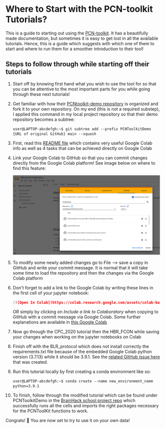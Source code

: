 # Where to Start with the PCN-toolkit Tutorials?

This is a guide to starting out using the [PCN-toolkit](https://github.com/amarquand/PCNtoolkit). It has a beautifully made documentation, but sometimes it is easy to get lost in all the available tutorials. Hence, this is a guide which suggests with which one of them to start and where to run them for a smoother introduction to their tool!

## Steps to follow through while starting off their tutorials
1. Start off by knowing first hand what you wish to use the tool for so that you can be attentive to the most important parts for you while going through these next tutorials!
2. Get familiar with how their [PCNtoolkit-demo repository](https://github.com/predictive-clinical-neuroscience/PCNtoolkit-demo) is organized and fork it to your own repository. On my end (this is not a required substep), I applied this command in my local project repository so that their demo repository becomes a subtree:
    ```console
    user@LAPTOP-abcdefgh:~$ git subtree add --prefix PCNToolkitDemo {URL of original GitHub} main --squash                   
    ```

3. First, read this [README file](https://github.com/saigerutherford/CPC_ML_tutorial/blob/master/README.md) which contains very useful Google Colab info as well as 4 tasks that can be achieved directly on Google Colab
4. Link your Google Colab to GitHub so that you can commit changes directly from the Google Colab platform! See image below on where to find this feature:
    <div>
    <p style="text-align:center;"><img src="https://github.com/Andjelaaaa/dimitrijevic_project/blob/main/PCNTutorial_steps/GoogleColabGit.png?raw=1"  width="1000"  ></p>
    </div>  
5. To modify some newly added changes go to File --> save a copy in GitHub and write your commit message. It is normal that it will take some time to load the repository and then the changes via the Google Colab platform
6. Don't forget to add a link to the Google Colab by writing these lines in the first cell of your jupyter notebook:
    ```markdown
    [![Open In Colab](https://colab.research.google.com/assets/colab-badge.svg)](https://colab.research.google.com/github/googlecolab/colabtools/blob/master/notebooks/colab-github-demo.ipynb)               
    ```
    OR simply by clicking on *Include a link to Colaboratory* when copying to GitHub with a commit message via Google Colab. Some further explanations are available in [this Google Colab](https://colab.research.google.com/github/googlecolab/colabtools/blob/master/notebooks/colab-github-demo.ipynb)
7. Now go through the CPC_2020 tutorial then the HBR_FCON while saving your changes when working on the jupyter notebooks on Colab
8. Finish off with the BLR_protocol which does not install correctly the requirements.txt file because of the embedded Google Colab python version (3.7.13) while it should be 3.9.1. See the [related GitHub issue here](https://github.com/predictive-clinical-neuroscience/PCNtoolkit-demo/issues/6) that was created. 
9. Run this tutorial locally by first creating a conda environment like so:
    ```console
    user@LAPTOP-abcdefgh:~$ conda create --name new_environment_name python=3.9.1               
    ```
10. To finish, follow through the modified tutorial which can be found under PCNToolkitDemo in the [BrainHack school project repo](https://github.com/brainhack-school2022/dimitrijevic_project) which successfully runs all the cells and imports the right packages necessary for the PCNToolKit functions to work.

Congrats! :tada: You are now set to try to use it on your own data!
